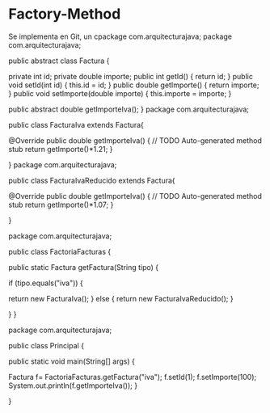 # Factory-Method
Se implementa en Git, un cpackage com.arquitecturajava;
 package com.arquitecturajava;
 
public abstract class Factura {
 
private int id;
 private double importe;
 public int getId() {
 return id;
 }
 public void setId(int id) {
 this.id = id;
 }
 public double getImporte() {
 return importe;
 }
 public void setImporte(double importe) {
 this.importe = importe;
 }
 
 public abstract double getImporteIva();
}
package com.arquitecturajava;
 
public class FacturaIva extends Factura{
 
@Override
 public double getImporteIva() {
 // TODO Auto-generated method stub
 return getImporte()*1.21;
 }
 
}
package com.arquitecturajava;
 
public class FacturaIvaReducido extends Factura{
 
@Override
 public double getImporteIva() {
 // TODO Auto-generated method stub
 return getImporte()*1.07;
 }
 
}


package com.arquitecturajava;
 
public class FactoriaFacturas {
 
public static Factura getFactura(String tipo) {
 
 if (tipo.equals("iva")) {
 
 return new FacturaIva();
 }
 else {
 return new FacturaIvaReducido();
 }
 
 }
}


package com.arquitecturajava;
 
public class Principal {
 
 public static void main(String[] args) {
 
 Factura f= FactoriaFacturas.getFactura("iva");
 f.setId(1);
 f.setImporte(100);
 System.out.println(f.getImporteIva());
 }
 
}

